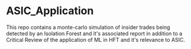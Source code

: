 # ASIC_Application
This repo contains a monte-carlo simulation of insider trades being detected by an Isolation Forest and it's associated report in addition to a Critical Review of the application of ML in HFT and it's relevance to ASIC. 
